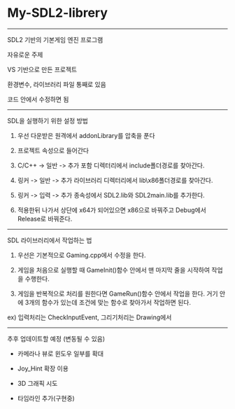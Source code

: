 # My-SDL2-librery

---------------------------

SDL2 기반의 기본게임 엔진 프로그램

자유로운 주제

VS 기반으로 만든 프로젝트

환경변수, 라이브러리 파일 통째로 있음

코드 안에서 수정하면 됨

-------------------------------

SDL을 실행하기 위한 설정 방법

1. 우선 다운받은 원격에서 addonLibrary를 압축을 푼다

2. 프로젝트 속성으로 들어간다

3. C/C++ -> 일반 -> 추가 포함 디렉터리에서 include폴더경로를 찾아간다.

4. 링커 -> 일반 -> 추가 라이브러리 디렉터리에서 lib\x86폴더경로를 찾아간다.

5. 링커 -> 입력 -> 추가 종속성에서 SDL2.lib와 SDL2main.lib를 추가한다.

6. 적용한뒤 나가서 상단에 x64가 되어있으면 x86으로 바꿔주고 Debug에서 Release로 바꿔준다.

----------------------------------

SDL 라이브러리에서 작업하는 법

1. 우선은 기본적으로 Gaming.cpp에서 수정을 한다.

2. 게임을 처음으로 실행할 때 GameInit()함수 안에서 맨 마지막 줄을 시작하여 작업을 수행한다.

3. 게임을 반복적으로 처리를 원한다면 GameRun()함수 안에서 작업을 한다. 거기 안에 3개의 함수가 있는데 조건에 맞는 함수로 찾아가서 작업하면 된다.

ex) 입력처리는 CheckInputEvent, 그리기처리는 Drawing에서

----------------------------------------

추후 업데이트할 예정 (변동될 수 있음)

* 카메라나 뷰로 윈도우 일부를 확대

* Joy_Hint 확장 이용

* 3D 그래픽 시도

* 타임라인 추가(구현중)
